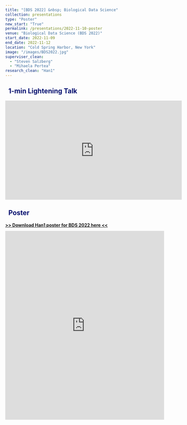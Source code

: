 ```yaml
---
title: "[BDS 2022] &nbsp; Biological Data Science"
collection: presentations
type: "Poster"
new_start: "True"
permalink: /presentations/2022-11-10-poster
venue: "Biological Data Science (BDS 2022)"
start_date: 2022-11-09
end_date: 2022-11-12
location: "Cold Spring Harbor, New York"
image: "/images/BDS2022.jpg"
superviser_clean:
  - "Steven Salzberg"
  - "Mihaela Pertea"
research_clean: "Han1"
---
```


<h2 style="color: #000f70"> <i class="fas fa-dot-circle" style="font-size:18px;"></i> &nbsp;&nbsp;1-min Lightening Talk </h2>

<iframe width="560" height="315" src="https://www.youtube.com/embed/2m5wrqqsn4E" frameborder="0" allow="accelerometer; autoplay; clipboard-write; encrypted-media; gyroscope; picture-in-picture" allowfullscreen></iframe>

<h2 style="color: #000f70"> <i class="fas fa-dot-circle" style="font-size:18px;"></i> &nbsp;&nbsp;Poster </h2>

<div id="content_cv_pdf">
  <a href="https://storage.googleapis.com/storage.khchao.com/JHU%20PhD/Han1/Han1_poster.pdf" target="_blan"><b> >> Download Han1 poster for BDS 2022 here << </b></a>
  <p style="margin-top:10px">
    <iframe src="https://storage.googleapis.com/storage.khchao.com/JHU%20PhD/Han1/Han1_poster.pdf" width="100%" height="600" style="border:none;" scrolling="no"></iframe>
  </p>
</div>

